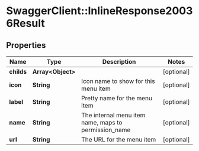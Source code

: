 # SwaggerClient::InlineResponse20036Result

## Properties
Name | Type | Description | Notes
------------ | ------------- | ------------- | -------------
**childs** | **Array&lt;Object&gt;** |  | [optional] 
**icon** | **String** | Icon name to show for this menu item | [optional] 
**label** | **String** | Pretty name for the menu item | [optional] 
**name** | **String** | The internal menu item name, maps to permission_name | [optional] 
**url** | **String** | The URL for the menu item | [optional] 

